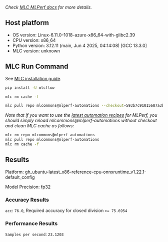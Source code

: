 *Check [MLC MLPerf docs](https://docs.mlcommons.org/inference) for more details.*

## Host platform

* OS version: Linux-6.11.0-1018-azure-x86_64-with-glibc2.39
* CPU version: x86_64
* Python version: 3.12.11 (main, Jun  4 2025, 04:14:08) [GCC 13.3.0]
* MLC version: unknown

## MLC Run Command

See [MLC installation guide](https://docs.mlcommons.org/inference/install/).

```bash
pip install -U mlcflow

mlc rm cache -f

mlc pull repo mlcommons@mlperf-automations --checkout=593b7c91015687a3b8a6748784e54b1aff4fad48


```
*Note that if you want to use the [latest automation recipes](https://docs.mlcommons.org/inference) for MLPerf,
 you should simply reload mlcommons@mlperf-automations without checkout and clean MLC cache as follows:*

```bash
mlc rm repo mlcommons@mlperf-automations
mlc pull repo mlcommons@mlperf-automations
mlc rm cache -f

```

## Results

Platform: gh_ubuntu-latest_x86-reference-cpu-onnxruntime_v1.22.1-default_config

Model Precision: fp32

### Accuracy Results 
`acc`: `76.0`, Required accuracy for closed division `>= 75.6954`

### Performance Results 
`Samples per second`: `23.1203`

